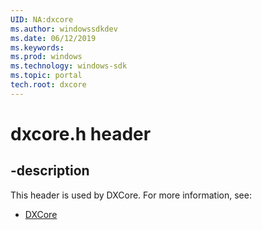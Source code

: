 ```yaml
---
UID: NA:dxcore
ms.author: windowssdkdev
ms.date: 06/12/2019
ms.keywords: 
ms.prod: windows
ms.technology: windows-sdk
ms.topic: portal
tech.root: dxcore
---
```


# dxcore.h header

## -description

This header is used by DXCore. For more information, see:

- [DXCore](/windows/win32/api/_dxcore/)

